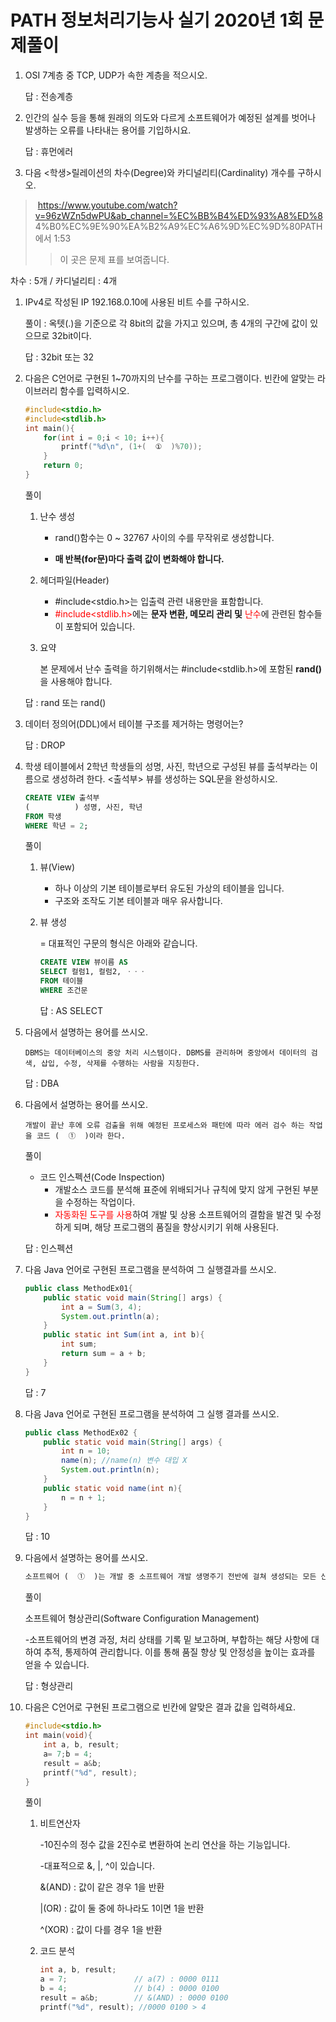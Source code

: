 <h1>PATH 정보처리기능사 실기 2020년 1회 문제풀이</h1>

1. OSI 7계층 중 TCP, UDP가 속한 계층을 적으시오.

   답 : 전송계층



4. 인간의 실수 등을 통해 원래의 의도와 다르게 소프트웨어가 예정된 설계를 벗어나 발생하는 오류를 나타내는 용어를 기입하시요.

   답 : 휴먼에러





5. 다음 <학생>릴레이션의 차수(Degree)와 카디널리티(Cardinality) 개수를 구하시오.

> ​	https://www.youtube.com/watch?v=96zWZn5dwPU&ab_channel=%EC%BB%B4%ED%93%A8%ED%8	4%B0%EC%9E%90%EA%B2%A9%EC%A6%9D%EC%9D%80PATH 에서 1:53
>
> > 이 곳은 문제 표를 보여줍니다.

차수 : 5개 / 카디널리티 : 4개

1. IPv4로 작성된 IP 192.168.0.10에 사용된 비트 수를 구하시오.

   풀이 : 옥텟(.)을 기준으로 각 8bit의 값을 가지고 있으며, 총 4개의 구간에 값이 있으므로 32bit이다.

   답 : 32bit 또는 32

2. 다음은 C언어로 구현된 1~70까지의 난수를 구하는 프로그램이다. 빈칸에 알맞는 라이브러리 함수를 입력하시오.

   ```C
   #include<stdio.h>
   #include<stdlib.h>
   int main(){
       for(int i = 0;i < 10; i++){
           printf("%d\n", (1+(  ①  )%70));
       }
       return 0;
   }
   ```

   풀이

   1. 난수 생성

      - rand()함수는 0 ~ 32767 사이의 수를 무작위로 생성합니다.

      - <strong>매 반복(for문)마다 출력 값이 변화해야 합니다.</strong>

   2. 헤더파일(Header)

      - #include<stdio.h>는 입출력 관련 내용만을 표함합니다.
      - <span style = "color: red">#include<stdlib.h></span>에는 <strong>문자 변환, 메모리 관리 및</strong> <span style="color: red">난수</span>에 관련된 함수들이 포함되어 있습니다. 

   3. 요약

      본 문제에서 난수 출력을 하기위해서는 #include<stdlib.h>에 포함된 <strong>rand()</strong>을 사용해야 합니다.

   답 : rand 또는 rand()

3. 데이터 정의어(DDL)에서 테이블 구조를 제거하는 명령어는?

   답 : DROP

4. 학생 테이블에서 2학년 학생들의 성명, 사진, 학년으로 구성된 뷰를 출석부라는 이름으로 생성하려 한다. <출석부> 뷰를 생성하는 SQL문을 완성하시오.

   ```SQL
   CREATE VIEW 출석부
   (          ) 성명, 사진, 학년
   FROM 학생
   WHERE 학년 = 2;
   ```

   풀이

   1. 뷰(View)

      - 하나 이상의 기본 테이블로부터 유도된 가상의 테이블을 입니다.
      - 구조와 조작도 기본 테이블과 매우 유사합니다. 

   2. 뷰 생성

      = 대표적인 구문의 형식은 아래와 같습니다.

      ```SQL
      CREATE VIEW 뷰이름 AS
      SELECT 컬럼1, 컬럼2, ㆍㆍㆍ
      FROM 테이블
      WHERE 조건문
      ```

      답 : AS SELECT

5. 다음에서 설명하는 용어를 쓰시오.

   ```TEXT
   DBMS는 데이터베이스의 중앙 처리 시스템이다. DBMS를 관리하며 중앙에서 데이터의 검색, 삽입, 수정, 삭제를 수행하는 사람을 지칭한다.
   ```

   답 : DBA

6. 다음에서 설명하는 용어를 쓰시오.

   ```TEX
   개발이 끝난 후에 오류 검출을 위해 예정된 프로세스와 패턴에 따라 에러 검수 하는 작업을 코드 (  ①  )이라 한다.
   ```

   풀이

   - 코드 인스펙션(Code Inspection)
     - 개발소스 코드를 분석해 표준에 위배되거나 규칙에 맞지 않게 구현된 부분을 수정하는 작업이다. 
     - <span style="color: red">자동화된 도구를 사용</span>하여 개발 및 상용 소프트웨어의 결함을 발견 및 수정하게 되며, 해당 프로그램의 품질을 향상시키기 위해  사용된다. 

   답 : 인스펙션

7. 다음 Java 언어로 구현된 프로그램을 분석하여 그 실행결과를 쓰시오.

   ```java
   public class MethodEx01{
       public static void main(String[] args) {
           int a = Sum(3, 4);
           System.out.println(a);
       }
       public static int Sum(int a, int b){
           int sum;
           return sum = a + b;
       }
   }
   ```

   답 : 7

8. 다음 Java 언어로 구현된 프로그램을 분석하여 그 실행 결과를 쓰시오.

   ```java
   public class MethodEx02 {
       public static void main(String[] args) {
           int n = 10;
           name(n); //name(n) 변수 대입 X
           System.out.println(n);
       }
       public static void name(int n){
           n = n + 1;
       }
   }
   ```

   답 : 10

9. 다음에서 설명하는 용어를 쓰시오.

   ```tex
   소프트웨어 (  ①  )는 개발 중 소프트웨어 개발 생명주기 전반에 걸쳐 생성되는 모든 산출물 종합 및 변경 과정을 체계적으로 관리하고 유지하는 일련의 개발 관리 활동으로, 소프트웨어에 가시성과 추적 가능성을 부여하여 제품의 품질과 안정성을 높인다. SVN, Git, ClearCase에 포함되어있다.
   ```

   풀이

   소프트웨어 형상관리(Software Configuration Management)

   -소프트웨어의 변경 과정, 처리 상태를 기록 밑 보고하며, 부합하는 해당 사항에 대하여 추적, 통제하여 관리합니다. 이를 통해 품질 향상 및 안정성을 높이는 효과를 얻을 수 있습니다.

   답 : 형상관리

10. 다음은 C언어로 구현된 프로그램으로 빈칸에 알맞은 결과 값을 입력하세요.

    ```C
    #include<stdio.h>
    int main(void){
        int a, b, result;
        a= 7;b = 4;
        result = a&b;
        printf("%d", result);
    }
    ```

    풀이

    1. 비트연산자

       -10진수의 정수 값을 2진수로 변환하여 논리 연산을 하는 기능입니다.

       -대표적으로 &, |, ^이 있습니다.

       &(AND) :  값이 같은 경우 1을 반환

       |(OR) : 값이 둘 중에 하나라도 1이면 1을 반환

       ^(XOR) : 값이 다를 경우 1을 반환

    2. 코드 분석

       ```C
       int a, b, result;
       a = 7;               // a(7) : 0000 0111
       b = 4;               // b(4) : 0000 0100
       result = a&b;        // &(AND) : 0000 0100
       printf("%d", result); //0000 0100 > 4
       ```

       